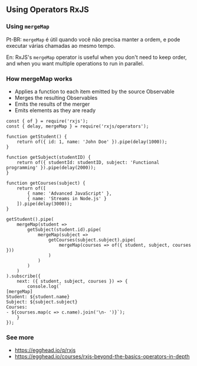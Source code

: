 ## Using Operators RxJS

### Using `mergeMap`

Pt-BR: `mergeMap` é útil quando você não precisa manter a ordem, e pode executar várias chamadas ao mesmo tempo.

En: RxJS's `mergeMap` operator is useful when you don't need to keep order, and when you want multiple operations to run in parallel.   

### How mergeMap works 
- Applies a function to each item emitted by the source Observable
- Merges the resulting Observables
- Emits the results of the merger
- Emits elements as they are ready

```
const { of } = require('rxjs');
const { delay, mergeMap } = require('rxjs/operators');

function getStudent() {
    return of({ id: 1, name: 'John Doe' }).pipe(delay(1000));
}

function getSubject(studentID) {
    return of({ studentId: studentID, subject: 'Functional programming' }).pipe(delay(2000));
}

function getCourses(subject) {
    return of([
        { name: 'Advanced JavaScript' },
        { name: 'Streams in Node.js' }
    ]).pipe(delay(3000));
}

getStudent().pipe(
    mergeMap(student =>
        getSubject(student.id).pipe(
            mergeMap(subject =>
                getCourses(subject.subject).pipe(
                    mergeMap(courses => of({ student, subject, courses }))
                )
            )
        )
    )
).subscribe({
    next: ({ student, subject, courses }) => {
        console.log(`
[mergeMap]
Student: ${student.name}
Subject: ${subject.subject}
Courses:
- ${courses.map(c => c.name).join('\n- ')}`);
    }
});

```

### See more
- https://egghead.io/q/rxjs
- https://egghead.io/courses/rxjs-beyond-the-basics-operators-in-depth